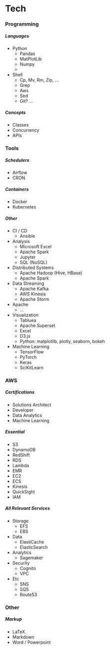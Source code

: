 # Tech

### Programming

##### Languages
- Python
  - Pandas
  - MatPlotLib
  - Numpy
  -
- Shell
  - Cp, Mv, Rm, Zip, ...
  - Grep
  - Aws
  - Sed
  - Git? ...

##### Concepts
- Classes
- Concurrency
- APIs

### Tools

##### Schedulers
- Airflow
- CRON

##### Containers
- Docker
- Kubernetes

##### Other
- CI / CD
  - Ansible
- Analysis
  - Microsoft Excel
  - Apache Spark
  - Jupyter
  - SQL (NoSQL)
- Distributed Systems
  - Apache Hadoop (Hive, HBase)
  - Apache Spark
- Data Streaming
  - Apache Kafka
  - AWS Kinesis
  - Apache Storm
- Apache
  - ...
- Visualization
  - Tabluea
  - Apache Superset
  - Excel
  - D3.js
  - Python: matplotlib, plotly, seaborn, bokeh
- Machine Learning
  - TensorFlow
  - PyTorch
  - Keras
  - SciKitLearn

### AWS

##### Certifications
- Solutions Architect
- Developer
- Data Analytics
- Machine Learning

##### Essential
- S3
- DynamoDB
- RedShift
- RDS
- Lambda
- EMR
- EC2
- ECS
- Kinesis
- QuickSight
- IAM

##### All Relevant Services
- Storage
  - EFS
  - EBS
- Data
  - ElastiCache
  - ElasticSearch
- Analytics
  - Sagemaker
- Security
  - Cognito
  - VPC
- Etc
  - SNS
  - SQS
  - Route53

### Other

##### Markup
- LaTeX
- Markdown
- Word / Powerpoint
